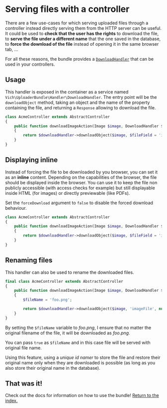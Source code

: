 # Serving files with a controller

There are a few use-cases for which serving uploaded files through a controller
instead directly serving them from the HTTP server can be useful. It could be
used to **check that the user has the rights** to download the file, to **serve the
file under a different name** that the one saved in the database, to **force the
download of the file** instead of opening it in the same browser tab, …

For all these reasons, the bundle provides a [`DownloadHandler`](https://github.com/dustin10/VichUploaderBundle/blob/master/src/Handler/DownloadHandler.php)
that can be used in your controllers.

## Usage

This handler is exposed in the container as a service named `Vich\UploaderBundle\Handler\DownloadHandler`.
The entry point will be the `downloadObject` method, taking an object and the
name of the property containing the file, and returning a `Response` allowing to
download the file.

```php
class AcmeController extends AbstractController
{
    public function downloadImageAction(Image $image, DownloadHandler $downloadHandler): Response
    {
        return $downloadHandler->downloadObject($image, $fileField = 'imageFile');
    }
}
```

## Displaying inline

Instead of forcing the file to be downloaded by you browser, you can set it as an **inline** content.
Depending on the capabilities of the browser, the file should be displayed inside the browser.
You can use it to keep the file non publicly accessible (with access checks for example) but still
displayable inside HTML (for images) or directly previewable (like PDFs).

Set the `forceDownload` argument to `false` to disable the forced download behaviour.

```php
class AcmeController extends AbstractController
{
    public function downloadImageAction(Image $image, DownloadHandler $downloadHandler): Response
    {
        return $downloadHandler->downloadObject($image, $fileField = 'imageFile', $objectClass = null, $fileName = null, $forceDownload = false);
    }
}
```

## Renaming files

This handler can also be used to rename the downloaded files.

```php
final class AcmeController extends AbstractController
{
    public function downloadImageAction(Image $image, DownloadHandler $downloadHandler): Response
    {
        $fileName = 'foo.png';

        return $downloadHandler->downloadObject($image, 'imageFile', null, $fileName);
    }
}
```

By setting the `$fileName` variable to *foo.png*, I ensure that no matter
the original filename of the file, it will be downloaded as *foo.png*.

You can pass `true` as `$fileName` and in this case file will be served with original file name.

Using this feature, using a *unique id namer* to store the file and restore
their original name only when they are downloaded is possible (as long as you
also store their original name in the database).

## That was it!

Check out the docs for information on how to use the bundle! [Return to the
index.](../index.md)
